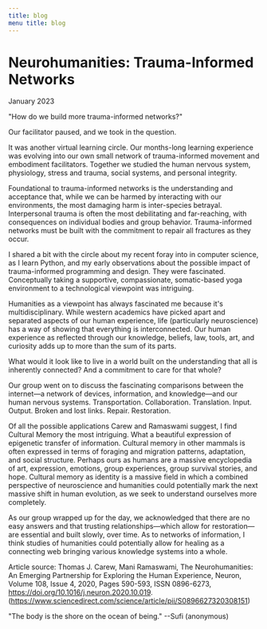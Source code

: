 ```yaml
---
title: blog 
menu title: blog
---
```



 # Neurohumanities: Trauma-Informed Networks 
January 2023

"How do we build more trauma-informed networks?"

Our facilitator paused, and we took in the question. 

It was another virtual learning circle. Our months-long learning experience was evolving into our own small network of trauma-informed movement and embodiment facilitators. Together we studied the human nervous system, physiology, stress and trauma, social systems, and personal integrity.  

Foundational to trauma-informed networks is the understanding and acceptance that, while we can be harmed by interacting with our environments, the most damaging harm is inter-species betrayal. Interpersonal trauma is often the most debilitating and far-reaching, with consequences on individual bodies and group behavior. Trauma-informed networks must be built with the commitment to repair all fractures as they occur.

I shared a bit with the circle about my recent foray into in computer science, as I learn Python, and my early observations about the possible impact of trauma-informed programming and design. They were fascinated. Conceptually taking a supportive, compassionate, somatic-based yoga environment to a technological viewpoint was intriguing. 

Humanities as a viewpoint has always fascinated me because it's multidisciplinary. While western academics have picked apart and separated aspects of our human experience, life (particularly neuroscience) has a way of showing that everything is interconnected. Our human experience as reflected through our knowledge, beliefs, law, tools, art, and curiosity adds up to more than the sum of its parts. 

What would it look like to live in a world built on the understanding that all is inherently connected? And a commitment to care for that whole? 

Our group went on to discuss the fascinating comparisons between the internet—a network of devices, information, and knowledge—and our human nervous systems. Transportation. Collaboration. Translation. Input. Output. Broken and lost links. Repair. Restoration. 

Of all the possible applications Carew and Ramaswami suggest, I find Cultural Memory the most intriguing. What a beautiful expression of epigenetic transfer of information. Cultural memory in other mammals is often expressed in terms of foraging and migration patterns, adaptation, and social structure. Perhaps ours as humans are a massive encyclopedia of art, expression, emotions, group experiences, group survival stories, and hope. Cultural memory as identity is a massive field in which a combined perspective of neuroscience and humanities could potentially mark the next massive shift in human evolution, as we seek to understand ourselves more completely. 

As our group wrapped up for the day, we acknowledged that there are no easy answers and that trusting relationships—which allow for restoration—are essential and built slowly, over time. As to networks of information, I think studies of humanities could potentially allow for healing as a connecting web bringing various knowledge systems into a whole. 


Article source: 
Thomas J. Carew, Mani Ramaswami,
The Neurohumanities: An Emerging Partnership for Exploring the Human Experience,
Neuron,
Volume 108, Issue 4,
2020,
Pages 590-593,
ISSN 0896-6273,
https://doi.org/10.1016/j.neuron.2020.10.019.
(https://www.sciencedirect.com/science/article/pii/S0896627320308151)


"The body is the shore on the ocean of being." --Sufi (anonymous)
